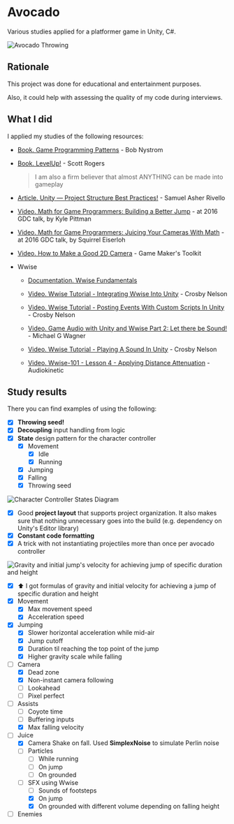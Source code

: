 # Avocado

Various studies applied for a platformer game in Unity, C#.

![Avocado Throwing](./Documentation/avocado-throwing-loop.gif)

## Rationale

This project was done for educational and entertainment purposes.

Also, it could help with assessing the quality of my code during interviews.

## What I did

I applied my studies of the following resources:

- [Book. Game Programming Patterns](https://gameprogrammingpatterns.com/) - Bob Nystrom

- [Book. LevelUp!](https://www.amazon.com/Level-Guide-Great-Video-Design/dp/1118877160) - Scott Rogers

    > I am also a firm believer that almost ANYTHING can be made into gameplay

- [Article. Unity — Project Structure Best Practices!](https://sam-16930.medium.com/unity-project-structure-a694792cefed) - Samuel Asher Rivello

- [Video. Math for Game Programmers: Building a Better Jump](https://www.youtube.com/watch?v=hG9SzQxaCm8) - at 2016 GDC talk, by Kyle Pittman

- [Video. Math for Game Programmers: Juicing Your Cameras With Math](https://www.youtube.com/watch?v=tu-Qe66AvtY) - at 2016 GDC talk, by Squirrel Eiserloh

- [Video. How to Make a Good 2D Camera](https://www.youtube.com/watch?v=TdWFzpgnljs) - Game Maker's Toolkit

- Wwise

  - [Documentation. Wwise Fundamentals](https://www.audiokinetic.com/fr/library/edge/?source=WwiseFundamentalApproach&id=wwise_fundamentals)

  - [Video. Wwise Tutorial - Integrating Wwise Into Unity](https://www.youtube.com/watch?v=qEfQtAM1z4o) - Crosby Nelson

  - [Video. Wwise Tutorial - Posting Events With Custom Scripts In Unity](https://www.youtube.com/watch?v=_voQkyAOckI) - Crosby Nelson

  - [Video. Game Audio with Unity and Wwise Part 2: Let there be Sound!](https://www.youtube.com/watch?v=i2gPkgqVHf4) -  Michael G Wagner

  - [Video. Wwise Tutorial - Playing A Sound In Unity](https://www.youtube.com/watch?v=5Ta1PZmVXik) - Crosby Nelson

  - [Video. Wwise-101 - Lesson 4 - Applying Distance Attenuation](https://www.youtube.com/watch?v=F1eMxm4tu8s) - Audiokinetic

## Study results

There you can find examples of using the following:

- [x] **Throwing seed!**
- [x] **Decoupling** input handling from logic
- [x] **State** design pattern for the character controller
  - [x] Movement
    - [x] Idle
    - [x] Running
  - [x] Jumping
  - [x] Falling
  - [x] Throwing seed

![Character Controller States Diagram](./Documentation/state-machine.jpg)

- [x] Good **project layout** that supports project organization. It also makes sure that nothing unnecessary goes into the build (e.g. dependency on Unity's Editor library)
- [x] **Constant code formatting**
- [x] A trick with not instantiating projectiles more than once per avocado controller

![Gravity and initial jump's velocity for achieving jump of specific duration and height](./Documentation/jump-formula.jpg)

- [x] :arrow_up: I got formulas of gravity and initial velocity for achieving a jump of specific duration and height
- [x] Movement
  - [x] Max movement speed
  - [x] Acceleration speed
- [x] Jumping
  - [x] Slower horizontal acceleration while mid-air
  - [x] Jump cutoff
  - [x] Duration til reaching the top point of the jump
  - [x] Higher gravity scale while falling
- [ ] Camera
  - [x] Dead zone
  - [x] Non-instant camera following
  - [ ] Lookahead
  - [ ] Pixel perfect
- [ ] Assists
  - [ ] Coyote time
  - [ ] Buffering inputs
  - [x] Max falling velocity
- [ ] Juice
  - [x] Camera Shake on fall. Used **SimplexNoise** to simulate Perlin noise
  - [ ] Particles
    - [ ] While running
    - [ ] On jump
    - [ ] On grounded
  - [ ] SFX using Wwise
    - [ ] Sounds of footsteps
    - [x] On jump
    - [x] On grounded with different volume depending on falling height
- [ ] Enemies
